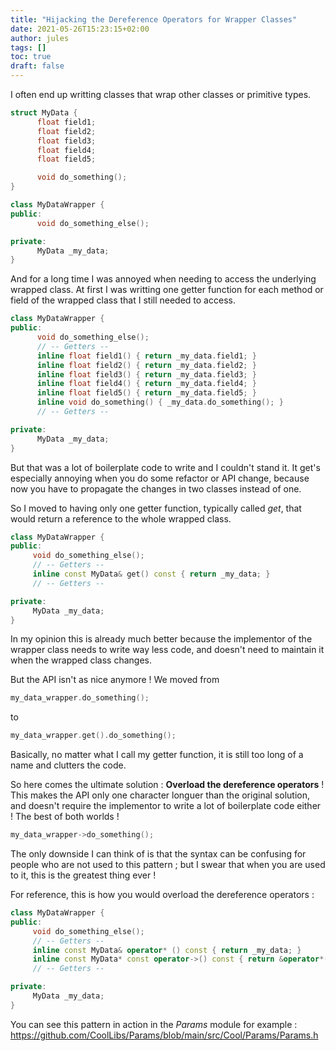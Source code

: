 ```yaml
---
title: "Hijacking the Dereference Operators for Wrapper Classes"
date: 2021-05-26T15:23:15+02:00
author: jules
tags: []
toc: true
draft: false
---
```


I often end up writting classes that wrap other classes or primitive types.

```C++
struct MyData {
      float field1;
      float field2;
      float field3;
      float field4;
      float field5;

      void do_something();
}
```

```C++
class MyDataWrapper {
public:
      void do_something_else();

private:
      MyData _my_data;
}
```

And for a long time I was annoyed when needing to access the underlying wrapped class. At first I was writting one getter function for each method or field of the wrapped class that I still needed to access.

```C++
class MyDataWrapper {
public:
      void do_something_else();
      // -- Getters --
      inline float field1() { return _my_data.field1; }
      inline float field2() { return _my_data.field2; }
      inline float field3() { return _my_data.field3; }
      inline float field4() { return _my_data.field4; }
      inline float field5() { return _my_data.field5; }
      inline void do_something() { _my_data.do_something(); }
      // -- Getters --

private:
      MyData _my_data;
}
```

But that was a lot of boilerplate code to write and I couldn't stand it. It get's especially annoying when you do some refactor or API change, because now you have to propagate the changes in two classes instead of one.

 So I moved to having only one getter function, typically called *get*, that would return a reference to the whole wrapped class.

 ```C++
class MyDataWrapper {
public:
      void do_something_else();
      // -- Getters --
      inline const MyData& get() const { return _my_data; }
      // -- Getters --

private:
      MyData _my_data;
}
```
 
 In my opinion this is already much better because the implementor of the wrapper class needs to write way less code, and doesn't need to maintain it when the wrapped class changes.
 
 But the API isn't as nice anymore ! We moved from

```C++
my_data_wrapper.do_something();
```

to

```C++
my_data_wrapper.get().do_something();
```

Basically, no matter what I call my getter function, it is still too long of a name and clutters the code.

So here comes the ultimate solution : **Overload the dereference operators** ! This makes the API only one character longuer than the original solution, and doesn't require the implementor to write a lot of boilerplate code either ! The best of both worlds !

```C++
my_data_wrapper->do_something();
```

The only downside I can think of is that the syntax can be confusing for people who are not used to this pattern ; but I swear that when you are used to it, this is the greatest thing ever !

For reference, this is how you would overload the dereference operators :

 ```C++
class MyDataWrapper {
public:
      void do_something_else();
      // -- Getters --
      inline const MyData& operator* () const { return _my_data; }
      inline const MyData* const operator->() const { return &operator*(); } // Reuse the implementation of operator*
      // -- Getters --

private:
      MyData _my_data;
}
```

You can see this pattern in action in the *Params* module for example : https://github.com/CoolLibs/Params/blob/main/src/Cool/Params/Params.h